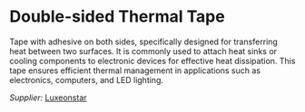 # Double-sided Thermal Tape

Tape with adhesive on both sides, specifically designed for transferring heat between two surfaces.
It is commonly used to attach heat sinks or cooling components to electronic devices for effective heat dissipation.
This tape ensures efficient thermal management in applications such as electronics, computers, and LED lighting.

_Supplier:_ [Luxeonstar](https://www.luxeonstar.com/pre-cut-thermal-tape-for-20mm-hex-bases-12pcs)
